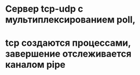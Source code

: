 # Сервер tcp-udp с мультиплексированием poll,
# tcp создаются процессами, завершение отслеживается каналом pipe

